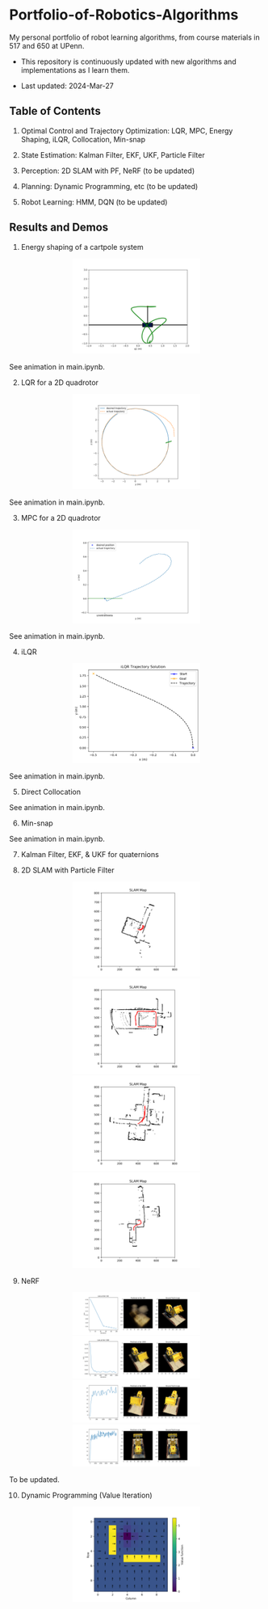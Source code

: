 # Portfolio-of-Robotics-Algorithms

My personal portfolio of robot learning algorithms, from course materials in 517 and 650 at UPenn.

* This repository is continuously updated with new algorithms and implementations as I learn them.

* Last updated: 2024-Mar-27

## Table of Contents

1. Optimal Control and Trajectory Optimization: LQR, MPC, Energy Shaping, iLQR, Collocation, Min-snap

2. State Estimation: Kalman Filter, EKF, UKF, Particle Filter

3. Perception: 2D SLAM with PF, NeRF (to be updated)

4. Planning: Dynamic Programming, etc (to be updated)

5. Robot Learning: HMM, DQN (to be updated)

## Results and Demos

1. Energy shaping of a cartpole system

<div align="center">
<img src="/517%20-%20Energy%20Shaping/cartpole_trajectory.png" width = "50%" alt="Energy Shaping" />
</div>

See animation in main.ipynb.

2. LQR for a 2D quadrotor

<div align="center">
<img src="/517%20-%20TV-LQR%20Value%20Iteration/quadrotor_trajectory.png" width = "50%" alt="LQR" />
</div>

See animation in main.ipynb.

3. MPC for a 2D quadrotor

<div align="center">
<img src="/517%20-%20MPC%20OSC/mpctrajectory.png" width = "50%" alt="MPC" />
</div>

See animation in main.ipynb.

4. iLQR

<div align="center">
<img src="/517%20-%20iLQR%20Direct%20Collocation/ilqroutput.png" width = "50%" alt="iLQR" />
</div>

See animation in main.ipynb.

5. Direct Collocation

See animation in main.ipynb.

6. Min-snap

See animation in main.ipynb.

7. Kalman Filter, EKF, & UKF for quaternions

8. 2D SLAM with Particle Filter

<div align="center">
<img src="/650 - SLAM with PF/slam_map_train_00.jpg" width = "50%" alt="SLAM Data 0" />

<img src="/650 - SLAM with PF/slam_map_train_01.jpg" width = "50%" alt="SLAM Data 1" />

<img src="/650 - SLAM with PF/slam_map_train_02.jpg" width = "50%" alt="SLAM Data 2" />

<img src="/650 - SLAM with PF/slam_map_train_03.jpg" width = "50%" alt="SLAM Data 3" />
</div>

9. NeRF

<div align="center">
<img src="/650 - NeRF/training_progress_2_100.png" width = "50%" alt="NeRF at Iteration 100" />

<img src="/650 - NeRF/training_progress_2_1000.png" width = "50%" alt="NeRF at Iteration 1000" />

<img src="/650 - NeRF/training_progress_2_2000.png" width = "50%" alt="NeRF at Iteration 2000" />

<img src="/650 - NeRF/training_progress_2_4950.png" width = "50%" alt="NeRF at Iteration 4950" />
</div>

To be updated.

10. Dynamic Programming (Value Iteration)

<div align="center">
<img src="/517%20-%20TV-LQR%20Value%20Iteration/value_function.png" width = "50%" alt="Value Iteration" />
</div>
